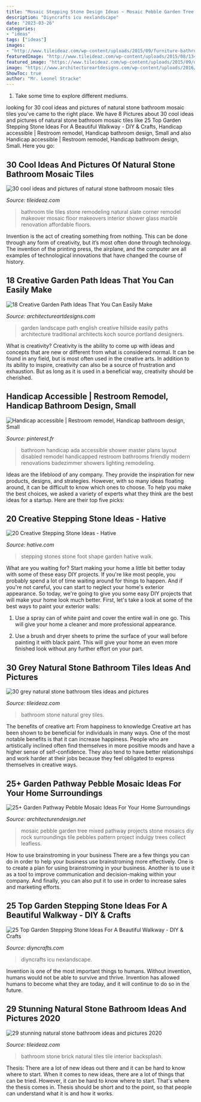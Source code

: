 ```yaml
---
title: "Mosaic Stepping Stone Design Ideas ~ Mosaic Pebble Garden Tree Mixed Pathway Projects Stone Mosaics Diy Rock Surroundings Tile Pebbles Pattern Project Indulgy Trees Collect Leafless"
description: "Diyncrafts icu nexlandscape"
date: "2023-03-26"
categories:
- "ideas"
tags: ["ideas"]
images:
- "http://www.tileideaz.com/wp-content/uploads/2015/09/furniture-bathroom-interior-small-bathroom-makeovers-affordable-furniture-bathroom-cute-natural-stone-bathroom-tile-design-ideas-wall-and-floor-slate-tiles-with-charming-architecture-glass-corner-sho.jpg"
featuredImage: "http://www.tileideaz.com/wp-content/uploads/2015/08/1349.jpg"
featured_image: "https://www.tileideaz.com/wp-content/uploads/2015/09/quarizita-brick.jpg"
image: "https://www.architectureartdesigns.com/wp-content/uploads/2016/05/7-25.jpg"
ShowToc: true
author: "Mr. Leonel Stracke"
---
```



1. Take some time to explore different mediums.

	

		
looking for 30 cool ideas and pictures of natural stone bathroom mosaic tiles you've came to the right place. We have 8 Pictures about 30 cool ideas and pictures of natural stone bathroom mosaic tiles like 25 Top Garden Stepping Stone Ideas For A Beautiful Walkway - DIY &amp; Crafts, Handicap accessible | Restroom remodel, Handicap bathroom design, Small and also Handicap accessible | Restroom remodel, Handicap bathroom design, Small. Here you go:
		
    
## 30 Cool Ideas And Pictures Of Natural Stone Bathroom Mosaic Tiles

<img loading=lazy src="http://www.tileideaz.com/wp-content/uploads/2015/09/furniture-bathroom-interior-small-bathroom-makeovers-affordable-furniture-bathroom-cute-natural-stone-bathroom-tile-design-ideas-wall-and-floor-slate-tiles-with-charming-architecture-glass-corner-sho.jpg" onerror="this.onerror=null;this.src='https://tse1.mm.bing.net/th?id=OIP.xB4P8u6xM_03qvcBl8AP6AHaE6&amp;pid=15.1';" alt="30 cool ideas and pictures of natural stone bathroom mosaic tiles">

_Source: tileideaz.com_

>bathroom tile tiles stone remodeling natural slate corner remodel makeover mosaic floor makeovers interior shower glass marble renovation affordable floors. 

	

Invention is the act of creating something from nothing. This can be done through any form of creativity, but it’s most often done through technology. The invention of the printing press, the airplane, and the computer are all examples of technological innovations that have changed the course of history.

    
## 18 Creative Garden Path Ideas That You Can Easily Make

<img loading=lazy src="https://www.architectureartdesigns.com/wp-content/uploads/2016/05/7-25.jpg" onerror="this.onerror=null;this.src='https://tse3.mm.bing.net/th?id=OIP.SS728VYu9S9QU0dyzNAi3gHaJ4&amp;pid=15.1';" alt="18 Creative Garden Path Ideas That You Can Easily Make">

_Source: architectureartdesigns.com_

>garden landscape path english creative hillside easily paths architecture traditional architects koch source portland designers. 

	

What is creativity?
Creativity is the ability to come up with ideas and concepts that are new or different from what is considered normal. It can be found in any field, but is most often used in the creative arts. In addition to its ability to inspire, creativity can also be a source of frustration and exhaustion. But as long as it is used in a beneficial way, creativity should be cherished.

    
## Handicap Accessible | Restroom Remodel, Handicap Bathroom Design, Small

<img loading=lazy src="https://i.pinimg.com/736x/10/49/04/104904bd45576192cb7a5e6d68262011.jpg" onerror="this.onerror=null;this.src='https://tse1.mm.bing.net/th?id=OIP.UQysY92Y84z02DBGvUlSsQHaJ3&amp;pid=15.1';" alt="Handicap accessible | Restroom remodel, Handicap bathroom design, Small">

_Source: pinterest.fr_

>bathroom handicap ada accessible shower master plans layout disabled remodel handicapped restroom bathrooms friendly modern renovations badezimmer showers lighting remodeling. 

	

Ideas are the lifeblood of any company. They provide the inspiration for new products, designs, and strategies. However, with so many ideas floating around, it can be difficult to know which ones to choose. To help you make the best choices, we asked a variety of experts what they think are the best ideas for a startup. Here are their top five picks: 

    
## 20 Creative Stepping Stone Ideas - Hative

<img loading=lazy src="https://hative.com/wp-content/uploads/2014/12/stepping-stone-ideas/6-foot-shape-stepping-stones.jpg" onerror="this.onerror=null;this.src='https://tse1.mm.bing.net/th?id=OIP.6v9IO9F9ctZ02UyTPcmUmgHaHa&amp;pid=15.1';" alt="20 Creative Stepping Stone Ideas - Hative">

_Source: hative.com_

>stepping stones stone foot shape garden hative walk. 

	

What are you waiting for? Start making your home a little bit better today with some of these easy DIY projects.
If you're like most people, you probably spend a lot of time waiting around for things to happen. And if you're not careful, you can start to neglect your home's exterior appearance. So today, we're going to give you some easy DIY projects that will make your home look much better. First, let's take a look at some of the best ways to paint your exterior walls: 
1. Use a spray can of white paint and cover the entire wall in one go. This will give your home a cleaner and more professional appearance.

2. Use a brush and dryer sheets to prime the surface of your wall before painting it with black paint. This will give your home an even more finished look without any further effort on your part. 


    
## 30 Grey Natural Stone Bathroom Tiles Ideas And Pictures

<img loading=lazy src="http://www.tileideaz.com/wp-content/uploads/2015/08/1349.jpg" onerror="this.onerror=null;this.src='https://tse1.mm.bing.net/th?id=OIP.D3V5T_0y0BmARtJ-b7JwPwHaLK&amp;pid=15.1';" alt="30 grey natural stone bathroom tiles ideas and pictures">

_Source: tileideaz.com_

>bathroom stone natural grey tiles. 

	

The benefits of creative art: From happiness to knowledge
Creative art has been shown to be beneficial for individuals in many ways. One of the most notable benefits is that it can increase happiness. People who are artistically inclined often find themselves in more positive moods and have a higher sense of self-confidence. They also tend to have better relationships and work harder at their jobs because they feel obligated to express themselves in creative ways.

    
## 25+ Garden Pathway Pebble Mosaic Ideas For Your Home Surroundings

<img loading=lazy src="http://cdn.architecturendesign.net/wp-content/uploads/2016/04/AD-Garden-Pathway-Pebble-Mosaic-Ideas-For-Your-Home-29.jpg" onerror="this.onerror=null;this.src='https://tse2.mm.bing.net/th?id=OIP.vdB9CNQZWEWDu8ey18-bQwHaOH&amp;pid=15.1';" alt="25+ Garden Pathway Pebble Mosaic Ideas For Your Home Surroundings">

_Source: architecturendesign.net_

>mosaic pebble garden tree mixed pathway projects stone mosaics diy rock surroundings tile pebbles pattern project indulgy trees collect leafless. 

	

How to use brainstroming in your business
There are a few things you can do in order to help your business use brainstroming more effectively. One is to create a plan for using brainstroming in your business. Another is to use it as a tool to improve communication and decision-making within your company. And finally, you can also put it to use in order to increase sales and marketing efforts.

    
## 25 Top Garden Stepping Stone Ideas For A Beautiful Walkway - DIY &amp; Crafts

<img loading=lazy src="https://www.diyncrafts.com/wp-content/uploads/2017/05/garden-stepping-stones.jpg" onerror="this.onerror=null;this.src='https://tse3.mm.bing.net/th?id=OIP.X2s7j07ETEFNCuP9WvR85wHaD4&amp;pid=15.1';" alt="25 Top Garden Stepping Stone Ideas For A Beautiful Walkway - DIY &amp; Crafts">

_Source: diyncrafts.com_

>diyncrafts icu nexlandscape. 

	

Invention is one of the most important things to humans. Without invention, humans would not be able to survive and thrive. Invention has allowed humans to become what they are today, and it will continue to do so in the future.

    
## 29 Stunning Natural Stone Bathroom Ideas And Pictures 2020

<img loading=lazy src="https://www.tileideaz.com/wp-content/uploads/2015/09/quarizita-brick.jpg" onerror="this.onerror=null;this.src='https://tse3.mm.bing.net/th?id=OIP.lGu_xJ4yDeRQ5PyvZyZXtAHaF7&amp;pid=15.1';" alt="29 stunning natural stone bathroom ideas and pictures 2020">

_Source: tileideaz.com_

>bathroom stone brick natural tiles tile interior backsplash. 

	

Thesis: There are a lot of new ideas out there and it can be hard to know where to start.
When it comes to new ideas, there are a lot of things that can be tried. However, it can be hard to know where to start. That's where the thesis comes in. Thesis should be short and to the point, so that people can understand what it is and how it works.

